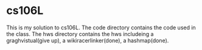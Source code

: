 # cs106L

This is my solution to cs106L. 
The code directory contains the code used in the class.
The hws directory contains the hws includeing 
a graghvistual(give up), 
a wikiracerlinker(done),
a hashmap(done).
